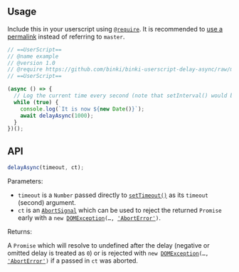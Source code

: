 ## Usage

Include this in your userscript using [`@require`](https://wiki.greasespot.net/Metadata_Block#.40require). It is recommended to [use a permalink](https://docs.github.com/en/repositories/working-with-files/using-files/getting-permanent-links-to-files) instead of referring to `master`.

```js
// ==UserScript==
// @name example
// @version 1.0
// @require https://github.com/binki/binki-userscript-delay-async/raw/master/index.js
// ==UserScript==

(async () => {
  // Log the current time every second (note that setInterval() would be more suited to this use case).
  while (true) {
    console.log(`It is now ${new Date()}`);
    await delayAsync(1000);
  }
})();
```

## API

```js
delayAsync(timeout, ct);
```

Parameters:

* `timeout` is a `Number` passed directly to [`setTimeout()`](https://html.spec.whatwg.org/multipage/timers-and-user-prompts.html#dom-settimeout) as its `timeout` (second) argument.
* `ct` is an [`AbortSignal`](https://dom.spec.whatwg.org/#abortsignal) which can be used to reject the returned `Promise` early with a `new `[`DOMException`](https://webidl.spec.whatwg.org/#idl-DOMException)`(…, `[`'AbortError'`](https://webidl.spec.whatwg.org/#aborterror)`)`.

Returns:

A `Promise` which will resolve to undefined after the delay (negative or omitted delay is treated as `0`) or is rejected with `new `[`DOMException`](https://webidl.spec.whatwg.org/#idl-DOMException)`(…, `[`'AbortError'`](https://webidl.spec.whatwg.org/#aborterror)`)` if a passed in `ct` was aborted.
